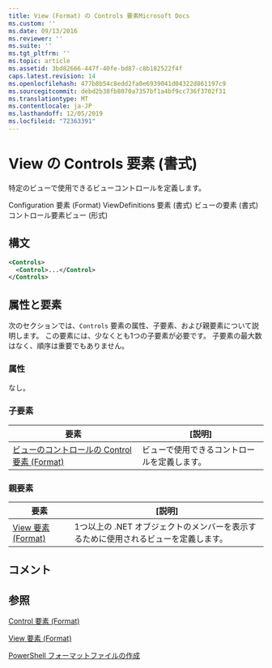 ```yaml
---
title: View (Format) の Controls 要素Microsoft Docs
ms.custom: ''
ms.date: 09/13/2016
ms.reviewer: ''
ms.suite: ''
ms.tgt_pltfrm: ''
ms.topic: article
ms.assetid: 3bd82666-447f-40fe-bd87-c8b182522f4f
caps.latest.revision: 14
ms.openlocfilehash: 477b8b54c8edd2fa0e6939041d04322d861197c9
ms.sourcegitcommit: debd2b38fb8070a7357bf1a4bf9cc736f3702f31
ms.translationtype: MT
ms.contentlocale: ja-JP
ms.lasthandoff: 12/05/2019
ms.locfileid: "72363391"
---
```

# <a name="controls-element-for-view-format"></a>View の Controls 要素 (書式)

特定のビューで使用できるビューコントロールを定義します。

Configuration 要素 (Format) ViewDefinitions 要素 (書式) ビューの要素 (書式) コントロール要素ビュー (形式)

## <a name="syntax"></a>構文

```xml
<Controls>
  <Control>...</Control>
</Controls>
```

## <a name="attributes-and-elements"></a>属性と要素

次のセクションでは、`Controls` 要素の属性、子要素、および親要素について説明します。 この要素には、少なくとも1つの子要素が必要です。 子要素の最大数はなく、順序は重要でもありません。

### <a name="attributes"></a>属性

なし。

### <a name="child-elements"></a>子要素

|要素|[説明]|
|-------------|-----------------|
|[ビューのコントロールの Control 要素 (Format)](./control-element-for-controls-for-view-format.md)|ビューで使用できるコントロールを定義します。|

### <a name="parent-elements"></a>親要素

|要素|[説明]|
|-------------|-----------------|
|[View 要素 (Format)](./view-element-format.md)|1つ以上の .NET オブジェクトのメンバーを表示するために使用されるビューを定義します。|

## <a name="remarks"></a>コメント

## <a name="see-also"></a>参照

[Control 要素 (Format)](./control-element-for-controls-for-view-format.md)

[View 要素 (Format)](./view-element-format.md)

[PowerShell フォーマットファイルの作成](./writing-a-powershell-formatting-file.md)
